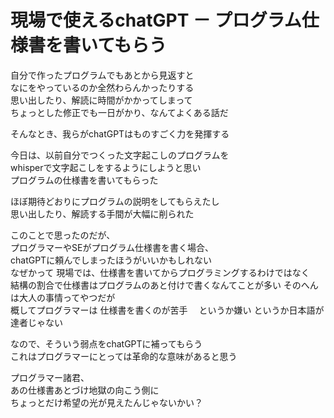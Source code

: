 #  現場で使えるchatGPT － プログラム仕様書を書いてもらう

自分で作ったプログラムでもあとから見返すと  
なにをやっているのか全然わらんかったりする  
思い出したり、解読に時間がかかってしまって  
ちょっとした修正でも一日がかり、なんてよくある話だ 

そんなとき、我らがchatGPTはものすごく力を発揮する  

今日は、以前自分でつくった文字起こしのプログラムを  
whisperで文字起こしをするようにしようと思い  
プログラムの仕様書を書いてもらった  

ほぼ期待どおりにプログラムの説明をしてもらえたし  
思い出したり、解読する手間が大幅に削られた  

このことで思ったのだが、  
プログラマーやSEがプログラム仕様書を書く場合、   
chatGPTに頼んでしまったほうがいいかもしれない   
なぜかって 
現場では、仕様書を書いてからプログラミングするわけではなく  
結構の割合で仕様書はプログラムのあと付けで書くなんてことが多い 
そのへんは大人の事情ってやつだが  
概してプログラマーは
仕様書を書くのが苦手　
というか嫌い
というか日本語が達者じゃない  

なので、そういう弱点をchatGPTに補ってもらう  
これはプログラマーにとっては革命的な意味があると思う  

プログラマー諸君、  
あの仕様書あとづけ地獄の向こう側に  
ちょっとだけ希望の光が見えたんじゃないかい？  
